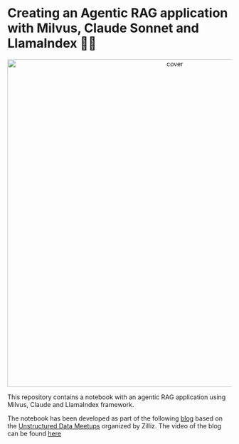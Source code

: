 # Creating an Agentic RAG application with Milvus, Claude Sonnet and LlamaIndex 🧑‍💻

<p align="center">
<img width="737" alt="cover" src="https://github.com/user-attachments/assets/1478b1fe-e436-41f0-8d65-dff2c6cb84a8">
</p>

This repository contains a notebook with an agentic RAG application using Milvus, Claude and LlamaIndex framework.

The notebook has been developed as part of the following [blog](https://zilliz.com/blog/agentic-rag-using-claude-3.5-sonnet-llamaindex-and-milvus) based on the [Unstructured Data Meetups](https://zilliz.com/community/unstructured-data-meetup) organized by Zilliz. The video of the blog can be found [here](https://www.youtube.com/watch?v=PM52EVwzB2A&t=1915s)

